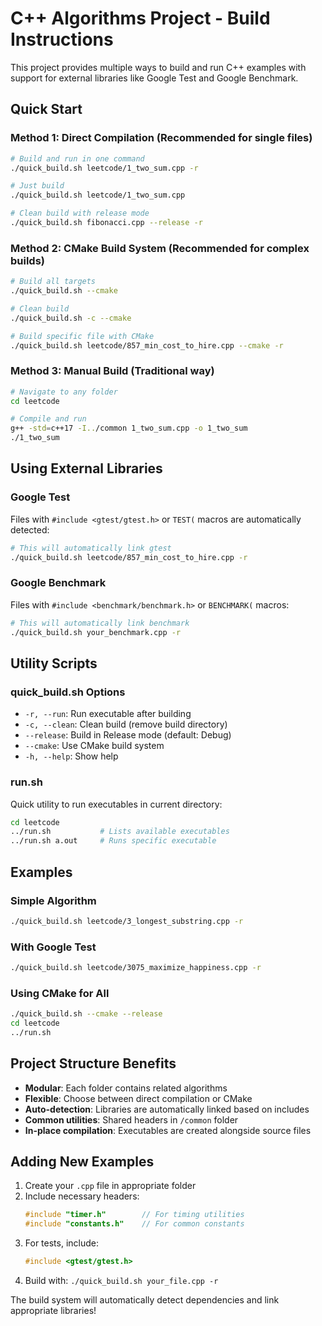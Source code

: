 # C++ Algorithms Project - Build Instructions

This project provides multiple ways to build and run C++ examples with support for external libraries like Google Test and Google Benchmark.

## Quick Start

### Method 1: Direct Compilation (Recommended for single files)

```bash
# Build and run in one command
./quick_build.sh leetcode/1_two_sum.cpp -r

# Just build
./quick_build.sh leetcode/1_two_sum.cpp

# Clean build with release mode
./quick_build.sh fibonacci.cpp --release -r
```

### Method 2: CMake Build System (Recommended for complex builds)

```bash
# Build all targets
./quick_build.sh --cmake

# Clean build
./quick_build.sh -c --cmake

# Build specific file with CMake
./quick_build.sh leetcode/857_min_cost_to_hire.cpp --cmake -r
```

### Method 3: Manual Build (Traditional way)

```bash
# Navigate to any folder
cd leetcode

# Compile and run
g++ -std=c++17 -I../common 1_two_sum.cpp -o 1_two_sum
./1_two_sum
```

## Using External Libraries

### Google Test
Files with `#include <gtest/gtest.h>` or `TEST(` macros are automatically detected:

```bash
# This will automatically link gtest
./quick_build.sh leetcode/857_min_cost_to_hire.cpp -r
```

### Google Benchmark
Files with `#include <benchmark/benchmark.h>` or `BENCHMARK(` macros:

```bash
# This will automatically link benchmark
./quick_build.sh your_benchmark.cpp -r
```

## Utility Scripts

### quick_build.sh Options
- `-r, --run`: Run executable after building
- `-c, --clean`: Clean build (remove build directory)
- `--release`: Build in Release mode (default: Debug)
- `--cmake`: Use CMake build system
- `-h, --help`: Show help

### run.sh
Quick utility to run executables in current directory:

```bash
cd leetcode
../run.sh           # Lists available executables
../run.sh a.out     # Runs specific executable
```

## Examples

### Simple Algorithm
```bash
./quick_build.sh leetcode/3_longest_substring.cpp -r
```

### With Google Test
```bash
./quick_build.sh leetcode/3075_maximize_happiness.cpp -r
```

### Using CMake for All
```bash
./quick_build.sh --cmake --release
cd leetcode
../run.sh
```

## Project Structure Benefits

- **Modular**: Each folder contains related algorithms
- **Flexible**: Choose between direct compilation or CMake
- **Auto-detection**: Libraries are automatically linked based on includes
- **Common utilities**: Shared headers in `/common` folder
- **In-place compilation**: Executables are created alongside source files

## Adding New Examples

1. Create your `.cpp` file in appropriate folder
2. Include necessary headers:
   ```cpp
   #include "timer.h"        // For timing utilities
   #include "constants.h"    // For common constants
   ```
3. For tests, include:
   ```cpp
   #include <gtest/gtest.h>
   ```
4. Build with: `./quick_build.sh your_file.cpp -r`

The build system will automatically detect dependencies and link appropriate libraries!
